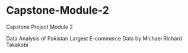# Capstone-Module-2

Capstone Project Module 2 

Data Analysis of Pakistan Largest E-commerce Data by Michael Richard Takakobi
